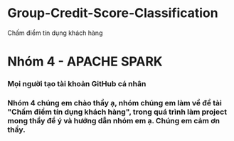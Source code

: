 # Group-Credit-Score-Classification
Chấm điểm tín dụng khách hàng

# Nhóm 4 - APACHE SPARK
### Mọi người tạo tài khoản GitHub cá nhân
### Nhóm 4 chúng em chào thầy ạ, nhóm chúng em làm về đề tài "Chấm điểm tín dụng khách hàng", trong quá trình làm project mong thầy để ý và hướng dẫn nhóm em ạ. Chúng em cảm ơn thầy.